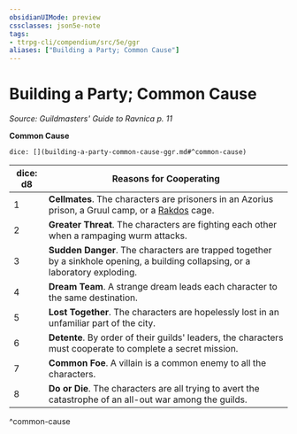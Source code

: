 ```yaml
---
obsidianUIMode: preview
cssclasses: json5e-note
tags:
- ttrpg-cli/compendium/src/5e/ggr
aliases: ["Building a Party; Common Cause"]
---
```

# Building a Party; Common Cause
*Source: Guildmasters' Guide to Ravnica p. 11* 

**Common Cause**

`dice: [](building-a-party-common-cause-ggr.md#^common-cause)`

| dice: d8 | Reasons for Cooperating |
|----------|-------------------------|
| 1 | **Cellmates**. The characters are prisoners in an Azorius prison, a Gruul camp, or a [Rakdos](3-Mechanics/CLI/bestiary/npc/rakdos-ggr.md) cage. |
| 2 | **Greater Threat**. The characters are fighting each other when a rampaging wurm attacks. |
| 3 | **Sudden Danger**. The characters are trapped together by a sinkhole opening, a building collapsing, or a laboratory exploding. |
| 4 | **Dream Team**. A strange dream leads each character to the same destination. |
| 5 | **Lost Together**. The characters are hopelessly lost in an unfamiliar part of the city. |
| 6 | **Detente**. By order of their guilds' leaders, the characters must cooperate to complete a secret mission. |
| 7 | **Common Foe**. A villain is a common enemy to all the characters. |
| 8 | **Do or Die**. The characters are all trying to avert the catastrophe of an all-out war among the guilds. |
^common-cause